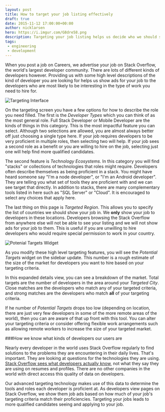 ```yaml
---
layout: post
title: How to target your job listing effectively
draft: true
date: 2015-11-12 17:00:00+00:00
author: nicklarsen
hero: https://i.imgur.com/G8dre58.png
description: Targeting your job listing helps us decide who we should show your job listings to.  We recently added a widget to the targeting page to help set effective targeting parameters.  This is a description of how it achieves that goal.
tags:
 - engineering
 - development
---
```


When you post a job on Careers, we advertise your job on Stack Overflow, the world's largest developer community.  There are lots of different kinds of developers however.  Providing us with some high level descriptions of the kind of developer you are looking for helps us show ads for your job to the developers who are most likely to be interesting in the type of work you need to hire for.

![Targeting Interface](https://imgur.com/RqzUSuQ "Targeting Interface")

On the targeting screen you have a few options for how to describe the role you need filled.  The first is the _Developer Types_ which you can think of as the most general role.  Full Stack Developer or Mobile Developer are the kinds of things in this category.  This is the most impactful feature you can select.  Although two selections are allowed, you are almost always better off just choosing a single type here.  If your job requires developers to be very proficient in multiple roles, then selecting two will help.  If your job sees a second role as a benefit or you are willing to hire on the job, selecting just one will help find more qualified candidates.

The second feature is _Technology Ecosystems_.  In this category you will find "stacks" or collections of technologies that roles might require.  Developers often describe themselves as being proficient in a stack.  You might have heard someone say "I'm a node developer", or "I'm an Android developer".  They are telling you what set of tools they are proficient with and we can see target that directly.  In addition to stacks, there are many complementary tools listed in here such as "SQL Server" or "Cloud".  It is encouraged to select any choices that apply here.

The last thing on this page is _Targeted Region_.  This allows you to specify the list of countries we should show your job in.  We **only** show your job to developers in these locations.  Developers browsing the Stack Overflow from anywhere else will not be able to see your listing and we will not show ads for your job to them.  This is useful if you are unwilling to hire developers who would require special permission to work in your country.

![Potenial Targets Widget](https://imgur.com/ZVoMdHb "Potenial Targets Widget")

As you modify these high level targeting features, you will see the _Potential Targets_ widget on the sidebar update.  This number is a rough estimate of the size of the market for developers you want to hire based on your targeting criteria.

In this expanded details view, you can see a breakdown of the market.  Total targets are the number of developers in the area around your _Targeted City_.  Close matches are the developers who match any of your targeted criteria, and strong matches are the developers who match **all** of your targeting criteria.

If he number of _Potential Targets_ drops too low (depending on location, there are just very few developers in some of the more remote areas of the world), then you can are aware of that up front with this tool.  You can alter your targeting criteria or consider offering flexible work arrangements such as allowing remote workers to increase the size of your targeted market.

###How we know what kinds of developers our users are

Nearly every developer in the world uses Stack Overflow regularly to find solutions to the problems they are encountering in their daily lives.  That's important.  They are looking at questions for the technologies they are using.  [Stack Overflow sees what developers actually know](https://careers.stackoverflow.com/about-targeting), not what they say they are using on resumes and profiles.  There are no other companies in the world with direct access this quality of data on developers.

Our advanced targeting technology makes use of this data to determine the tools and roles each developer is proficient at.  As developers view pages on Stack Overflow, we show them job ads based on how much of your job's targeting criteria match their proficiencies.  Targeting your jobs leads to more qualified candidates seeing and applying to your job.
